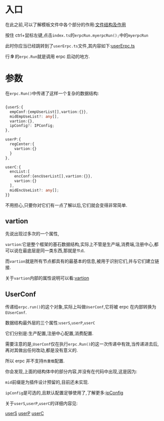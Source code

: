 #

# 入口

在此之前,可以了解模板文件中各个部分的作用:[文件结构及作用](/template?id=文件结构及作用)

按住 ctrl+鼠标左键,点击`index.ts`的`erpcRun.myerpcRun();`中的`myerpcRun`

此时你应当已经跳转到了`userErpc.ts`文件,其内容如下:[userErpc.ts](/template?id=libusererpcts)

行:**9** 的`erpc.Run`就是调用 erpc 启动的地方.

# 参数

在`erpc.Run()`中传递了这样一个复杂的数据结构:

```ts

{userS:{
  empConf:{empUserList[],vartion:{}},
  midEmpUseList?: any[],
  vartion:{},
  ipConfig?: IPConfig;
},

userP:{
  regCenter:{
    vartion:{}
  }
},

userC:{
  encList:[
    encConf:{encUserList[],vartion:{}},
    vartion:{}
  ],
  midEncUseList?: any[];
}}

```

不用担心,只要你对它们有一点了解以后,它们就会变得非常简单.

## vartion

先说出现过多次的一个属性,

`vartion`:它是整个框架的基石数据结构,实际上不管是生产端,消费端,注册中心,都可以说在最底层是同一类东西,那就是`节点`.

而`vartion`就是所有节点都具有的最基本的信息,被用于识别它们,并与它们建立链接.

关于`vartion`内部的属性说明可以看:[vartion](/data-structure?id=vartion)

## UserConf

传递给`erpc.run()`的这个对象,实际上叫做`UserConf`,它将被 erpc 在内部转换为`EUserConf`.

数据结构最外层的三个属性:`userS`,`userP`,`userC`

它们分别是:生产配置,注册中心配置,消费配置.

需要注意的是,`UserConf`仅在执行`erpc.Run()`的这一次传递中有效,当传递进去后,再对其做出任何改动,都是没有意义的.

所以 erpc 并不支持`热重载`配置.

你会发现,上面的结构体中的部分内容,并没有在代码中出现,这是因为:

`mid`前缀是为插件设计预留的,目前还未实现.

`ipConfig`是可选的,且默认配置足够使用了,了解更多:[ipConfig](/data-structure?id=ipconfig)

关于`userS`,`userP`,`userC`的详细内容见:

[userS](/data-structure?id=userc) [userP](/data-structure?id=userc) [userC](/data-structure?id=userc)
